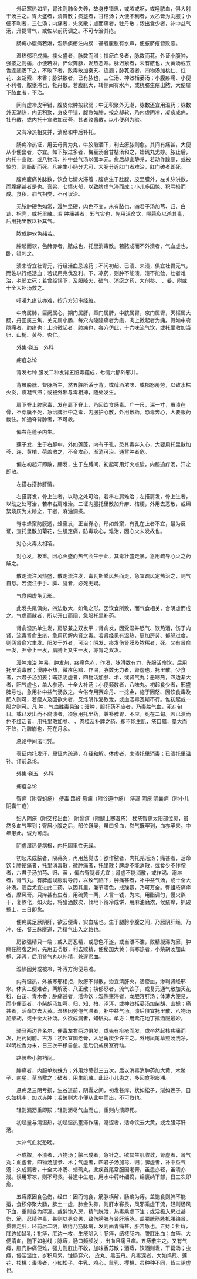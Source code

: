 <!-- { "loadSidebar": true } -->
　　外证寒热如疟，胃浊则肺金失养，故身皮错纵，或咳或呕，或唾脓血，俱大射干汤主之。胃火盛者，清胃散；痰壅者，甘桔汤；大便不利者，太乙膏为丸服；小便不利者，三仁汤；内痛者，失笑散；虚而痛者，牡丹散；脓出食少者，补中益气汤，升提胃气，或佐以前药调之。不可专治其疮。

　　肠痈小腹痛若淋，湿热痰瘀注内膜：甚者腹胀有水声，便脓脐疮皆败恶。

　　湿热郁积成痈。痰火盛者，脉数而滑；挟瘀血多者，脉数而芤。外证小腹肿，强按之则痛，小便若淋，俨似奔豚，发热恶寒。脉迟紧者，未有脓也，大黄汤或五香连翘汤下之，不敢下者，败毒散加秦艽、连翘；脉芤涩者，四物汤加桃仁、红花、玄胡索、木香；脉洪数者，已有脓也，三仁汤、神效栝蒌汤；小腹疼痛、小便不利者，脓壅滞也，牡丹散。若腹胀大，转侧闻有水声，或绕脐生疮出脓，大便屡下脓血者，不治。

　　间有虚冷皮甲错，腹皮似肿按软弱；中无积聚外无潮，脉数还宜用温药；脉数外无潮热，内无积聚，身皮甲错，腹急如肿，按之却软，乃内虚阴冷，凝痰成痈，牡丹散，或内托十宣散加茯苓，甚者败酱散，以小便利为验。

　　又有冷热相交并，消瘀和中后补托。

　　肠痈冷热证，用云母膏为丸，牛胶煎酒下，利去瘀脓则愈。其间有痛甚，大便从小便出者，亦宜。如下脓过多者，梅豆汤合甘桔汤和之，蜡矾丸尤妙。脓止后，内托十宣散，或八物汤、补中益气汤以固本元。愈后却宜静养，若动作躁暴，或被惊恐，则肠断而死。凡痈生小肠分尤可，大肠分近肛门者难治，肛门破者即死。

　　腹痈腹痛关脉数，饮食七情火滞着；腹痈生于肚腹，皮里膜外，左关脉洪数，而腹痛甚者是也。膏粱、七情火郁，以致脾虚气滞而成；小儿多因惊、积亏损而成。食积、疝气相类，不可误治。

　　无脓肿硬色如常，漫肿坚硬，肉色不变，未有脓也，四君子汤加芎、归、白芷、枳壳，或托里散。若 肿痛甚者，邪气实也，先用活命饮，隔蒜灸以杀其毒，后用托里散以补其气。

　　脓成肿软色赭若。

　　肿起而软，色赭赤者，脓成也，托里消毒散。若脓成而不外溃者，气血虚也，卧，针刺之。

　　溃未皆宜壮胃元，行经活血忌凉药；不问初起、已溃、未溃，俱宜壮胃元气，而佐以行经活血；若误用克伐及利、下、凉药，则肿不能溃，溃不能敛，壮者难治，老弱立死；若曾经误下，及服降火、破气、消瘀之药，大剂参、 、姜、附或十全大补汤救之。

　　吁嗟九疽认亦难，按穴方知审经络。

　　中府属肺，巨阙属心，期门属肝，章门属脾，中脘属胃，京门属肾，天枢属大肠，丹田属三焦，关元属小肠，每穴内隐隐痛者为疽，肉上微起者为痈。假如中府隐痛者，肺疽也；上肉微起者，肺痈也，各穴仿此，十六味流气饮，或托里散加当归、山栀、黄芩、杏仁。

　　外集·卷五　外科

　　痈疽总论

　　背发七种 腰发二种发背五脏毒蕴成，七情六郁外邪并。

　　背虽膀胱、督脉所主，然五脏所系于背。或醇酒浓味、或郁怒房劳，以致水枯火炎，痰凝气滞；或被外邪与毒相搏，随处发生。

　　肩下脊上脾家毒，发在肩下脊上，乃因饮食感毒。广一尺，深一寸，虽溃在骨，不穿膜不死，急治脾肚中之毒，内服护心散，外用敷药，恐毒奔心，大要服药截住。如通脊背肿者，不可救。

　　偏右莲蓬子内生。

　　莲子发，生于右胛中，外如莲蓬，内有子孔，恐其毒奔入心，大要用托里散加芩、连、黄柏、荷盖散之，不令攻心，渐消可治。通背肿者危。

　　偏左初起汗即散，胛发，生于左膊间，初起可用灯火点破，内服追疔汤，汗之即散。

　　左搭右搭肺肝情。

　　右搭肩发，骨上生者，以动之处可治，若串左肩难治；左搭肩发，骨上生者，以动之处可治，若串右肩难治。二证内服托里散加升麻、桔梗，外用去恶散，或绵絮烧灰为末糁之，干者，麻油调搽。

　　脊中蜂窠防膜透，蜂窠发，正当脊心，形如蜂窠，有孔在上者不宜，最为反证，宜托里散加菊花，生肌定痛，防毒攻心，难治，因心火未发故也。

　　对心火毒太相凌。

　　对心发，极重。因心火盛而热气会生于此，其毒壮盛走暴，急用疏导心火之药解之。

　　散走流注风热盛，散走流注发，毒瓦斯乘风热而走，急宜疏风定热治之，则气自息。若流注于手、脚、腿者，必死无疑。

　　气食阴虚龟见形。

　　此发头尾俱尖，四边散大，如龟之形。因饮食所致，而气食相关，合阴虚而成之。气虚而散者，所以开口而阔，急服托里补药。

　　肾俞湿热单生发，房怒兼之双发平；肾俞发，因受湿并怒气、饮热酒，伤于内肾，流毒肾俞生疽，急用药解内肾之毒。若肾经见有湿热，更加房劳、郁怒过度，则两肾俞穴生发。阳发于外者，可治；阴发、痰发伤肾膜及脓稀者，死。又有肾俞一发，胛骨上一发，肩膊上又生一发，亦胃之双发。

　　漫肿难治 肿易，肿发热，疼痛色赤，作渴，脉滑数有力，先服活命饮，后用托里消毒散；漫肿不热，微疼色黯，作渴，脉数无力者，肾虚也，托里散。少食者，六君子汤加姜；晡热阴虚者，四物汤加参、术，或肾气丸；恶寒热，四边渐大者，阳气虚也，单人参汤、十全大补汤；小便频数者，八味丸。初起食少者，邪盛脾亏也，急用补中益气汤救之。今俗专用赛命丹、一捻金，施于因怒、因饮食毒及肥人则可，若瘦人及因欲火者，反烁阴作渴致泄，或血涩毒瓦斯不行。惟初起或一服之则可。凡 肿，气血胜毒易治；漫肿，服托药不应者，乃毒胜气血，死在旬日。或已发出而不腐溃者，须急用托里药，兼补脾胃，不应，死在二旬。若已溃而色不红活者，用托里散加参、 、肉桂及补脾之药，却不能生肌，疮口黯，晕大而不敛，乃脾崩也，死在月余。

　　总论中间法可凭。

　　表证内托发汗，里证内疏通，在经和解。体虚者，未溃托里消毒；已溃托里温补。详前总论。

　　外集·卷五　外科

　　痈疽总论

　　臀痈（附臀蛆疮） 便毒 路岐 悬痈（附谷道中疮） 痔漏 阴疮 阴囊痈（附小儿阴囊生疮）

　　妇人阴疮（附交接出血） 附骨疽（附腿上寒湿疮） 杖疮臀痈太阳部位奥，虽然多血气罕到；臀居小腹之后，部位僻奥，虽曰多血，然气既罕到，血亦罕来。中年患此，诚为可虑。

　　阴虚湿热是病根，内托固里性无躁。

　　初起未成脓者，隔蒜灸，再用葱熨法；欲作脓者，内托羌活汤；痛甚者，活命饮；肿硬痛者，托里消毒散，微肿痛者，托里散；脾虚不能消散，或食少不作脓者，六君子汤加芎、归、黄 ，偏右臀腿者尤宜；肾虚不能消散，或作渴、溺淋者，肾气丸。有脾虚误服消导药，以致气陷下，肿痛甚者，补中益气汤，或十全大补汤。溃后尤宜进此二药，以固其里。兼节酒色，戒躁暴，乃可万全。臀蛆疮痛痒者，摩风膏。只痒甚有虫者，用硫黄一两，人言一钱，为末，用醋调匀，慢火熬干，复熬化，如火起，将醋洒数次，倾地下待冷成饼，用麻油磨浓，候疮痒，抓破擦上，三日即愈。

　　便痈属足厥阴肝，欲云便毒，实血疝也。生于腿胯小腹之间，乃厥阴肝经，乃冲、任、督三脉隧道，乃精气出入之路也。

　　房欲强精只一端；或入房忍精，或思色不遂，或当泄不泄，败精凝滞为瘀，肿痛在胯腹之间，先用五苓散，利去败精，便秘加大黄；有寒热者，小柴胡汤加山栀、泽泻，后用肾气丸以补精，兼逐瘀血。

　　湿热因劳或被冷，补泻方询便易难。

　　内有湿热，外被寒邪相拒，败瘀不得散，治宜清肝火，活瘀血，渗利肾经邪水。体实二便难者，两解汤、八正散；挟郁怒者，流气饮子，或复元通气散加天花粉、白芷、青木香；肿痛甚者，活命饮；湿热壅滞者，龙胆泻肝汤；体薄大便易，而小便涩者，小柴胡汤加芎、归、知、柏、泽泻，或神效栝蒌汤加柴胡、山栀；痛甚者，活命饮去大黄。湿热因劳倦气滞者，补中益气汤。溃后俱宜托里散、八物汤加柴胡，或十全大补汤。久欲成漏者，蜡矾丸。单方：用紫花地丁擂酒服最妙。

　　骑马两边异名尔，便毒左右两边俱发，或先有疳疮而发，或卒然起核疼痛而发，用药同前。古方：初起宜国老膏，入皂角炭少许主之。外用凤尾草煎汤洗净，以明松香为末，日三次干糁自愈。愈后仍戒房室行动。

　　路岐些小胯裆间。

　　肿痛者，内服单蜘蛛方；外用炒葱熨三五次，后以消毒消肿药加大黄、木鳖子、南星、草乌敷之；破者，用生肌散。此证小儿患之，多因食积痰滞。

　　悬痈足三阴亏损，生谷道前，阴囊之间，初发甚痒，状如松子，渐如莲子，日久如桃李，加以赤肿；若破则大小便从此中而出，不可救也。

　　轻则漏沥重即殒；轻则沥尽气血而亡，重则内溃即死。

　　初起量与清湿热，初起湿热壅滞作痛，溺涩者，活命饮去大黄，或龙胆泻肝汤。

　　大补气血犹恐晚。

　　不成脓，不溃者，八物汤；脓已成者，急针之。欲其生肌收敛，肾虚者，肾气丸：血虚者，四物汤加参、术；气虚者，四君子汤加芎、归；脾虚者，补中益气汤：久成漏者，十全大补汤、蜡矾丸。此疾首尾常服国老膏，虽患亦轻，虽溃亦浅。误用寒凉，则不可救。谷道中生疮，用水中荇叶细捣，绵裹纳下部，日三次即愈。

　　五痔原因食色伤，经曰：因而饱食，筋脉横解，肠癖为痔。盖饱食则脾不能运，食积停聚大肠，脾土一虚，肺金失养，则肝木寡畏，风邪乘虚下流，轻则肠风下血，重则变为痔漏。或醉饱入房，精气脱泄，热毒乘虚下注；或淫极入房过甚伤、筋，忍精停毒，甚则以男交男，致伤膀胱与肾肝筋脉。盖膀胱筋脉抵腰络肾，贯臀走肝，环前后二阴，故痔乃筋脉病，发则面青痛甚，肝苦急也。五痔：牡痔，肛边如鼠乳；牝痔，肛边一枚，生疮陷入；肠痔，结核肠内，脱肛出血；血痔，大便清血，随下如射线；脉痔，肠口频频发 ，出血且痛且痒。五痔散主之。又有气痔，肛门肿痛便难，强力则肛出不收，加味香苏散；酒痔，饮酒则发，干葛汤；虫痔，侵淫湿烂，岁积月累，蚀肠穿穴， 皮丸、黑玉丹。凡毒深者，大如鸡冠、莲花、核桃；毒浅者，小如松子、牛乳、鸡心，鼠乳、樱桃，虽种种不同，皆三阴虚也。

